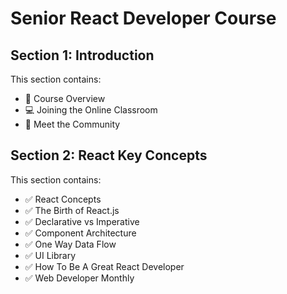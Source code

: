 # Senior React Developer Course

## Section 1: Introduction


This section contains:

- 📖 Course Overview  
- 💻 Joining the Online Classroom  
- 🤝 Meet the Community  



## Section 2: React Key Concepts

This section contains:

- ✅ React Concepts  
- ✅ The Birth of React.js  
- ✅ Declarative vs Imperative  
- ✅ Component Architecture  
- ✅ One Way Data Flow  
- ✅ UI Library  
- ✅ How To Be A Great React Developer  
- ✅ Web Developer Monthly  

<!-- Temporary change to enable initial commit -->

